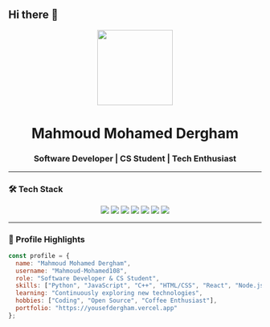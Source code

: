 ## Hi there 👋
<div align="center">
  <img src="https://media.giphy.com/media/qgQUggAC3Pfv687qPC/giphy.gif" width="150">
  <h1>Mahmoud Mohamed Dergham</h1>
  <h3>Software Developer | CS Student | Tech Enthusiast</h3>
</div>

---

### 🛠️ Tech Stack

<p align="center">
  <img src="https://img.shields.io/badge/Python-3776AB?style=for-the-badge&logo=python&logoColor=white">
  <img src="https://img.shields.io/badge/JavaScript-F7DF1E?style=for-the-badge&logo=javascript&logoColor=black">
  <img src="https://img.shields.io/badge/C%2B%2B-00599C?style=for-the-badge&logo=c%2B%2B&logoColor=white">
  <img src="https://img.shields.io/badge/HTML5-E34F26?style=for-the-badge&logo=html5&logoColor=white">
  <img src="https://img.shields.io/badge/CSS3-1572B6?style=for-the-badge&logo=css3&logoColor=white">
  <img src="https://img.shields.io/badge/React-20232A?style=for-the-badge&logo=react&logoColor=61DAFB">
  <img src="https://img.shields.io/badge/Node.js-43853D?style=for-the-badge&logo=node.js&logoColor=white">
</p>

---

### 📌 Profile Highlights

```javascript
const profile = {
  name: "Mahmoud Mohamed Dergham",
  username: "Mahmoud-Mohamed108",
  role: "Software Developer & CS Student",
  skills: ["Python", "JavaScript", "C++", "HTML/CSS", "React", "Node.js"],
  learning: "Continuously exploring new technologies",
  hobbies: ["Coding", "Open Source", "Coffee Enthusiast"],
  portfolio: "https://yousefdergham.vercel.app"
};
